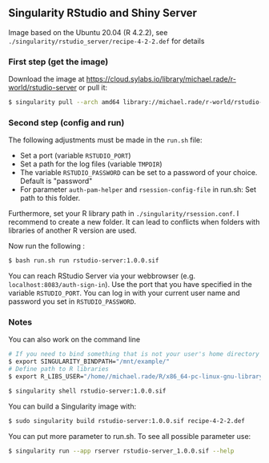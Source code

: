 ## Singularity RStudio and Shiny Server

Image based on the Ubuntu 20.04 (R 4.2.2), see `./singularity/rstudio_server/recipe-4-2-2.def` for details

### First step (get the image)

Download the image at <https://cloud.sylabs.io/library/michael.rade/r-world/rstudio-server> or pull it:

``` sh
$ singularity pull --arch amd64 library://michael.rade/r-world/rstudio-server:1.0.0
```

### Second step (config and run)

The following adjustments must be made in the `run.sh` file:

-   Set a port (variable `RSTUDIO_PORT`)
-   Set a path for the log files (variable `TMPDIR`)
-   The variable `RSTUDIO_PASSWORD` can be set to a password of your choice. Default is "password"
-   For parameter `auth-pam-helper` and `rsession-config-file` in run.sh: Set path to this folder.

Furthermore, set your R library path in `./singularity/rsession.conf`. I recommend to create a new folder. It can lead to conflicts when folders with libraries of another R version are used.

Now run the following :

``` sh
$ bash run.sh run rstudio-server:1.0.0.sif
```

You can reach RStudio Server via your webbrowser (e.g. `localhost:8083/auth-sign-in`). Use the port that you have specified in the variable `RSTUDIO_PORT`. You can log in with your current user name and password you set in `RSTUDIO_PASSWORD`.

### Notes

You can also work on the command line

``` sh
# If you need to bind something that is not your user's home directory
$ export SINGULARITY_BINDPATH="/mnt/example/"
# Define path to R libraries
$ export R_LIBS_USER="/home//michael.rade/R/x86_64-pc-linux-gnu-library/4.0.2.RStudioServer/"

$ singularity shell rstudio-server:1.0.0.sif
```

You can build a Singularity image with:

``` sh
$ sudo singularity build rstudio-server:1.0.0.sif recipe-4-2-2.def
```

You can put more parameter to run.sh. To see all possible parameter use:

``` sh
$ singularity run --app rserver rstudio-server_1.0.0.sif --help
```
